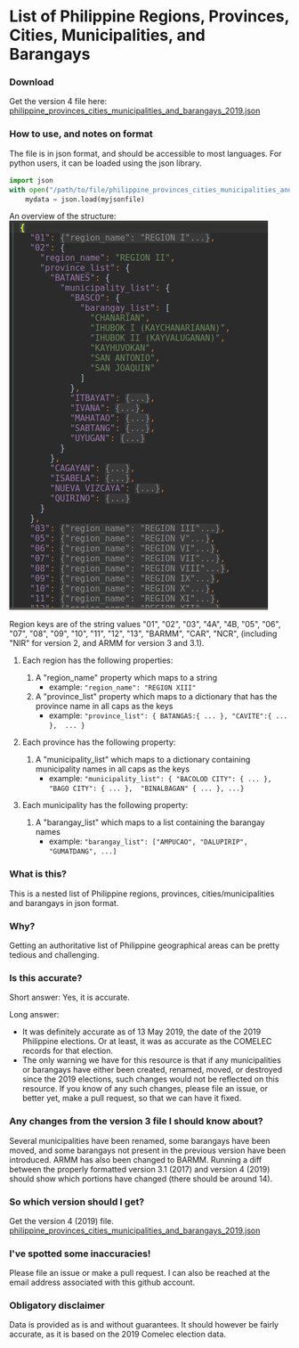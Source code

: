 # List of Philippine Regions, Provinces, Cities, Municipalities, and Barangays

### Download
Get the version 4 file here: [philippine_provinces_cities_municipalities_and_barangays_2019.json](./philippine_provinces_cities_municipalities_and_barangays_2019.json?raw=true)

### How to use, and notes on format

The file is in json format, and should be accessible to most languages. For python users, it can be loaded using the json library.

```python
import json
with open("/path/to/file/philippine_provinces_cities_municipalities_and_barangays_2019.json") as myjsonfile:
    mydata = json.load(myjsonfile)  
```
An overview of the structure:        
![structure](./structure.png "Structure")

Region keys are of the string values "01", "02", "03", "4A", "4B, "05", "06", "07", "08", "09", "10", "11", "12", "13", "BARMM", "CAR", "NCR", (including "NIR" for version 2, and ARMM for version 3 and 3.1).

1. Each region has the following properties: 

    1. A "region_name" property which maps to a string
        - example: `"region_name": "REGION XIII"`
    2. A "province_list" property which maps to a dictionary that has the province name in all caps as the keys
        - example: `"province_list": { BATANGAS:{ ... }, "CAVITE":{ ... },  ... }` 
2. Each province has the following property:
    1. A "municipality_list" which maps to a dictionary containing municipality names in all caps as the keys
        - example: `"municipality_list": { "BACOLOD CITY": { ... }, "BAGO CITY": { ... },  "BINALBAGAN" { ... }, ...}` 
3. Each municipality has the following property:
    1. A "barangay_list" which maps to a list containing the barangay names
        - example: `"barangay_list": ["AMPUCAO", "DALUPIRIP", "GUMATDANG", ...]`
        
### What is this?

This is a nested list  of Philippine regions, provinces, cities/municipalities and barangays in json format.

### Why?

Getting an authoritative list of Philippine geographical areas can be pretty tedious and challenging.

### Is this accurate?

Short answer: Yes, it is accurate.

Long answer:
- It was definitely accurate as of 13 May 2019, the date of the 2019 Philippine elections. Or at least, it was as 
accurate as the COMELEC records for that election.
- The only warning we have for this resource is that if any municipalities or barangays have either been created, 
renamed, moved, or destroyed since the 2019 elections, such changes would not be reflected on this resource. If you know
of any such changes, please file an issue, or better yet, make a pull request, so that we can have it fixed.

### Any changes from the version 3 file I should know about?
Several municipalities have been renamed, some barangays have been moved, and some barangays not present in the previous
version have been introduced.  ARMM has also been changed to BARMM.  Running a diff between the properly formatted version 
3.1 (2017) and version 4 (2019) should show which portions have changed (there should be around 14).

### So which version should I get?
Get the version 4 (2019) file. [philippine_provinces_cities_municipalities_and_barangays_2019.json](./philippine_provinces_cities_municipalities_and_barangays_2019.json?raw=true)

### I've spotted some inaccuracies!
Please file an issue or make a pull request. I can also be reached at the email address associated with this github account.

### Obligatory disclaimer
Data is provided as is and without guarantees.  It should however be fairly accurate, as it is based on the 2019 Comelec 
election data.